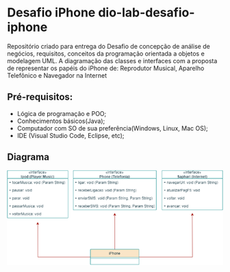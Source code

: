 # Desafio iPhone dio-lab-desafio-iphone
Repositório criado para entrega do Desafio de concepção de análise de negócios, requisitos, conceitos da programação orientada a objetos e modelagem UML. A diagramação das classes e interfaces com a proposta de representar os papéis do iPhone de: Reprodutor Musical, Aparelho Telefônico e Navegador na Internet

## Pré-requisitos:

- Lógica de programação e POO;
- Conhecimentos básicos(Java);
- Computador com SO de sua preferência(Windows, Linux, Mac OS);
- IDE (Visual Studio Code, Eclipse, etc);

## Diagrama

![App Screenshot](https://raw.githubusercontent.com/PauloNazareth/dio-lab-desafio-iphone/main/diagrama/Diagrama-Classe-iPhone.drawio.png)
